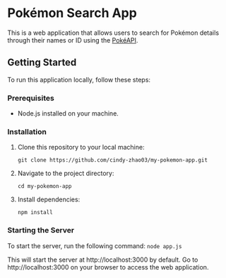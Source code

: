 # Pokémon Search App

This is a web application that allows users to search for Pokémon details through their
names or ID using the [PokéAPI](https://pokeapi.co/).

## Getting Started

To run this application locally, follow these steps:

### Prerequisites

- Node.js installed on your machine.

### Installation


1. Clone this repository to your local machine:

    ```
    git clone https://github.com/cindy-zhao03/my-pokemon-app.git
    ```

2. Navigate to the project directory:

    ```
    cd my-pokemon-app
    ```

3. Install dependencies:

    ```
    npm install
    ```

### Starting the Server

To start the server, run the following command:
    ```
    node app.js
    ```

This will start the server at http://localhost:3000 by default. Go to http://localhost:3000 on your browser to access the web application.
